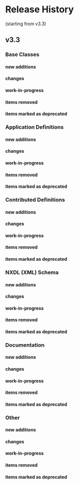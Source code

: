 
# Release History

(starting from v3.3)

## v3.3

### Base Classes

#### new additions
#### changes
#### work-in-progress
#### items removed
#### items marked as deprecated

### Application Definitions

#### new additions
#### changes
#### work-in-progress
#### items removed
#### items marked as deprecated

### Contributed Definitions

#### new additions
#### changes
#### work-in-progress
#### items removed
#### items marked as deprecated

### NXDL (XML) Schema

#### new additions
#### changes
#### work-in-progress
#### items removed
#### items marked as deprecated

### Documentation

#### new additions
#### changes
#### work-in-progress
#### items removed
#### items marked as deprecated

### Other

#### new additions
#### changes
#### work-in-progress
#### items removed
#### items marked as deprecated

